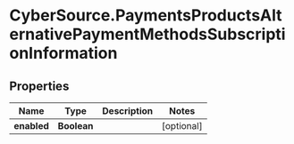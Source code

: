 # CyberSource.PaymentsProductsAlternativePaymentMethodsSubscriptionInformation

## Properties
Name | Type | Description | Notes
------------ | ------------- | ------------- | -------------
**enabled** | **Boolean** |  | [optional] 


